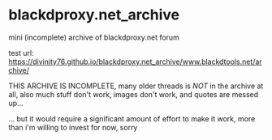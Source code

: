 # blackdproxy.net_archive
mini (incomplete) archive of blackdproxy.net forum

test url: https://divinity76.github.io/blackdproxy.net_archive/www.blackdtools.net/archive/

THIS ARCHIVE IS INCOMPLETE, many older threads is *NOT* in the archive at all, also much stuff don't work, images don't work, and quotes are messed up...

... but it would require a significant amount of effort to make it work, more than i'm willing to invest for now, sorry
